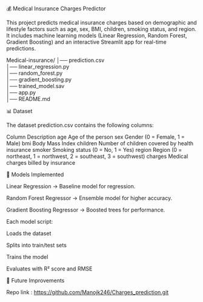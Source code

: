 


💰 Medical Insurance Charges Predictor

This project predicts medical insurance charges based on demographic and lifestyle factors such as age, sex, BMI, children, smoking status, and region.
It includes machine learning models (Linear Regression, Random Forest, Gradient Boosting) and an interactive Streamlit app for real-time predictions.

Medical-insurance/
│── prediction.csv             
│── linear_regression.py        
│── random_forest.py            
│── gradient_boosting.py        
│── trained_model.sav           
│── app.py                      
│── README.md

📊 Dataset

The dataset prediction.csv contains the following columns:

Column	Description
age	Age of the person
sex	Gender (0 = Female, 1 = Male)
bmi	Body Mass Index
children	Number of children covered by health insurance
smoker	Smoking status (0 = No, 1 = Yes)
region	Region (0 = northeast, 1 = northwest, 2 = southeast, 3 = southwest)
charges	Medical charges billed by insurance

🧠 Models Implemented

Linear Regression → Baseline model for regression.

Random Forest Regressor → Ensemble model for higher accuracy.

Gradient Boosting Regressor → Boosted trees for performance.

Each model script:

Loads the dataset

Splits into train/test sets

Trains the model

Evaluates with R² score and RMSE

🚀 Future Improvements

Repo link : https://github.com/Manojk246/Charges_prediction.git
